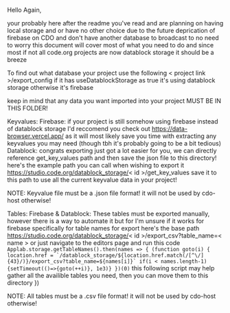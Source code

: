 Hello Again,

your probably here after the readme you've read and are planning on having local storage and or have no other choice due to the future deprication of firebase on CDO and don't have another database to broadcast to no need to worry this document will cover most of what you need to do and since most if not all code.org projects are now datablock storage it should be a breeze

To find out what database your project use the following < project link >/export_config
if it has useDatablockStorage as true it's using datablock storage otherwise it's firebase

keep in mind that any data you want imported into your project MUST BE IN THIS FOLDER!

Keyvalues:
Firebase:
if your project is still somehow using firebase instead of datablock storage I'd reccomend you check out https://data-browser.vercel.app/ as it will most likely save you time with extracting any keyvalues you may need (though tbh it's probably going to be a bit tedious)
Datablock:
congrats exporting just got a lot easier for you, we can directly reference get_key_values path and then save the json file to this directory! here's the example path you can call when wishing to export it https://studio.code.org/datablock_storage/< id >/get_key_values save it to this path to use all the current keyvalue data in your project!

NOTE: Keyvalue file must be a .json file format! it will not be used by cdo-host otherwise!

Tables:
Firebase & Datablock:
These tables must be exported manually, however there is a way to automate it but for I'm unsure if it works for firebase specifically for table names for export here's the base path https://studio.code.org/datablock_storage/< id >/export_csv?table_name=< name >
or just navigate to the editors page and run this code
``         Applab.storage.getTableNames().then(names => {
	    (function goto(i) {
	    	location.href = `/datablock_storage/${location.href.match(/[^\/]{43}/)}/export_csv?table_name=${names[i]}`
	    	if(i < names.length-1) {setTimeout(()=>{goto(++i)}, 1e3)}
	    })(0)
        ``
this following script may help gather all the availible tables you need, then you can move them to this directory
})

NOTE: All tables must be a .csv file format! it will not be used by cdo-host otherwise!
